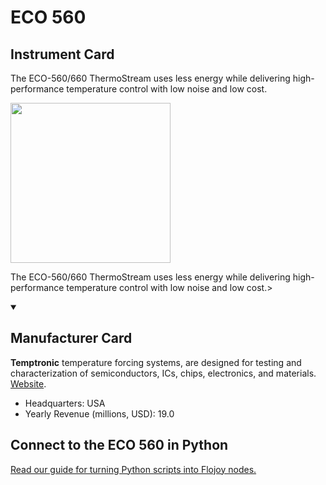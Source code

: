 
# ECO 560

## Instrument Card

<div className="flex">

<div>

The ECO-560/660 ThermoStream uses less energy while delivering high-performance temperature control with low noise and low cost.

</div>

<img width="256" src="https://v5.airtableusercontent.com/v1/19/19/1691539200000/g2NPyDdHJZlQ0GHF7Vau7w/vBRd5kIPKSZQx-oSpGLUgkV3mlT2RNlqYPLk4nKMdTF64Dtw8O-qFyKzZ8rpxgjVATR9_40AQB9qopBDm_gOY3C4D3OKhBd_HKexqnksXE4/OzilMrUi4DJF3Zu8vWmZD4J-Vvm6N2BQPCcDLZlGXDQ"/>

</div>

The ECO-560/660 ThermoStream uses less energy while delivering high-performance temperature control with low noise and low cost.>

<details open>
<summary><h2>Manufacturer Card</h2></summary>

**Temptronic** temperature forcing systems, are designed for testing and characterization of semiconductors, ICs, chips, electronics, and materials. <a href="https://www.intestthermal.com/temptronic">Website</a>.

<ul>
  <li>Headquarters: USA</li>
  <li>Yearly Revenue (millions, USD): 19.0</li>
</ul>
</details>

## Connect to the ECO 560 in Python

[Read our guide for turning Python scripts into Flojoy nodes.](https://docs.flojoy.ai/custom-nodes/creating-custom-node/)


